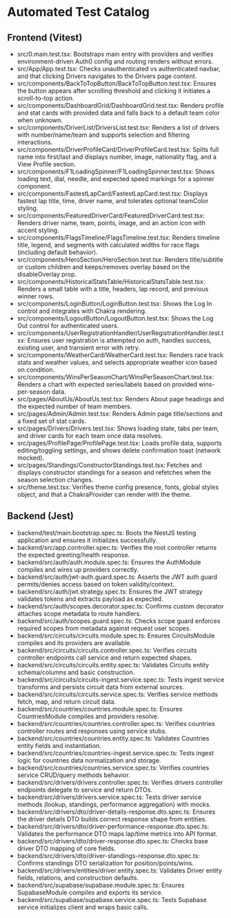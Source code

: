 # Automated Test Catalog

## Frontend (Vitest)

- src/0.main.test.tsx: Bootstraps main entry with providers and verifies environment-driven Auth0 config and routing renders without errors.
- src/App/App.test.tsx: Checks unauthenticated vs authenticated navbar, and that clicking Drivers navigates to the Drivers page content.
- src/components/BackToTopButton/BackToTopButton.test.tsx: Ensures the button appears after scrolling threshold and clicking it initiates a scroll-to-top action.
- src/components/DashboardGrid/DashboardGrid.test.tsx: Renders profile and stat cards with provided data and falls back to a default team color when unknown.
- src/components/DriverList/DriversList.test.tsx: Renders a list of drivers with number/name/team and supports selection and filtering interactions.
- src/components/DriverProfileCard/DriverProfileCard.test.tsx: Splits full name into first/last and displays number, image, nationality flag, and a View Profile section.
- src/components/F1LoadingSpinner/F1LoadingSpinner.test.tsx: Shows loading text, dial, needle, and expected speed markings for a spinner component.
- src/components/FastestLapCard/FastestLapCard.test.tsx: Displays fastest lap title, time, driver name, and tolerates optional teamColor styling.
- src/components/FeaturedDriverCard/FeaturedDriverCard.test.tsx: Renders driver name, team, points, image, and an action icon with accent styling.
- src/components/FlagsTimeline/FlagsTimeline.test.tsx: Renders timeline title, legend, and segments with calculated widths for race flags (including default behavior).
- src/components/HeroSection/HeroSection.test.tsx: Renders title/subtitle or custom children and keeps/removes overlay based on the disableOverlay prop.
- src/components/HistoricalStatsTable/HistoricalStatsTable.test.tsx: Renders a small table with a title, headers, lap record, and previous winner rows.
- src/components/LoginButton/LoginButton.test.tsx: Shows the Log In control and integrates with Chakra rendering.
- src/components/LogoutButton/LogoutButton.test.tsx: Shows the Log Out control for authenticated users.
- src/components/UserRegistrationHandler/UserRegistrationHandler.test.tsx: Ensures user registration is attempted on auth, handles success, existing user, and transient error with retry.
- src/components/WeatherCard/WeatherCard.test.tsx: Renders race track stats and weather values, and selects appropriate weather icon based on condition.
- src/components/WinsPerSeasonChart/WinsPerSeasonChart.test.tsx: Renders a chart with expected series/labels based on provided wins-per-season data.
- src/pages/AboutUs/AboutUs.test.tsx: Renders About page headings and the expected number of team members.
- src/pages/Admin/Admin.test.tsx: Renders Admin page title/sections and a fixed set of stat cards.
- src/pages/Drivers/Drivers.test.tsx: Shows loading state, tabs per team, and driver cards for each team once data resolves.
- src/pages/ProfilePage/ProfilePage.test.tsx: Loads profile data, supports editing/toggling settings, and shows delete confirmation toast (network mocked).
- src/pages/Standings/ConstructorStandings.test.tsx: Fetches and displays constructor standings for a season and refetches when the season selection changes.
- src/theme.test.tsx: Verifies theme config presence, fonts, global styles object, and that a ChakraProvider can render with the theme.

## Backend (Jest)

- backend/test/main.bootstrap.spec.ts: Boots the NestJS testing application and ensures it initializes successfully.
- backend/src/app.controller.spec.ts: Verifies the root controller returns the expected greeting/health response.
- backend/src/auth/auth.module.spec.ts: Ensures the AuthModule compiles and wires up providers correctly.
- backend/src/auth/jwt-auth.guard.spec.ts: Asserts the JWT auth guard permits/denies access based on token validity/context.
- backend/src/auth/jwt.strategy.spec.ts: Ensures the JWT strategy validates tokens and extracts payload as expected.
- backend/src/auth/scopes.decorator.spec.ts: Confirms custom decorator attaches scope metadata to route handlers.
- backend/src/auth/scopes.guard.spec.ts: Checks scope guard enforces required scopes from metadata against request user scopes.
- backend/src/circuits/circuits.module.spec.ts: Ensures CircuitsModule compiles and its providers are available.
- backend/src/circuits/circuits.controller.spec.ts: Verifies circuits controller endpoints call service and return expected shapes.
- backend/src/circuits/circuits.entity.spec.ts: Validates Circuits entity schema/columns and basic construction.
- backend/src/circuits/circuits-ingest.service.spec.ts: Tests ingest service transforms and persists circuit data from external sources.
- backend/src/circuits/circuits.service.spec.ts: Verifies service methods fetch, map, and return circuit data.
- backend/src/countries/countries.module.spec.ts: Ensures CountriesModule compiles and providers resolve.
- backend/src/countries/countries.controller.spec.ts: Verifies countries controller routes and responses using service stubs.
- backend/src/countries/countries.entity.spec.ts: Validates Countries entity fields and instantiation.
- backend/src/countries/countries-ingest.service.spec.ts: Tests ingest logic for countries data normalization and storage.
- backend/src/countries/countries.service.spec.ts: Verifies countries service CRUD/query methods behavior.
- backend/src/drivers/drivers.controller.spec.ts: Verifies drivers controller endpoints delegate to service and return DTOs.
- backend/src/drivers/drivers.service.spec.ts: Tests driver service methods (lookup, standings, performance aggregation) with mocks.
- backend/src/drivers/dto/driver-details-response.dto.spec.ts: Ensures the driver details DTO builds correct response shape from entities.
- backend/src/drivers/dto/driver-performance-response.dto.spec.ts: Validates the performance DTO maps lap/time metrics into API format.
- backend/src/drivers/dto/driver-response.dto.spec.ts: Checks base driver DTO mapping of core fields.
- backend/src/drivers/dto/driver-standings-response.dto.spec.ts: Confirms standings DTO serialization for position/points/wins.
- backend/src/drivers/entities/driver.entity.spec.ts: Validates Driver entity fields, relations, and construction defaults.
- backend/src/supabase/supabase.module.spec.ts: Ensures SupabaseModule compiles and exports its service.
- backend/src/supabase/supabase.service.spec.ts: Tests Supabase service initializes client and wraps basic calls.
